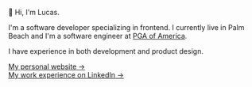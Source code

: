 👋 Hi, I'm Lucas.

I'm a software developer specializing in frontend. I currently live in Palm Beach and I'm a software engineer at [PGA of America](https://pga.com).

I have experience in both development and product design.

[My personal website &rarr;](https://lucaslitton.com) <br/>
[My work experience on LinkedIn &rarr;](https://linkedin.com/in/lucaslitton)
